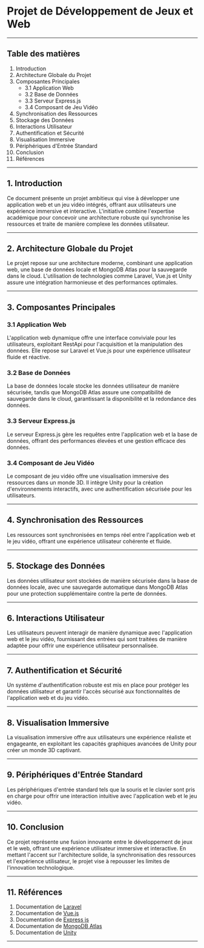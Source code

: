 # Projet de Développement de Jeux et Web

---

## Table des matières

1. Introduction
2. Architecture Globale du Projet
3. Composantes Principales
   - 3.1 Application Web
   - 3.2 Base de Données
   - 3.3 Serveur Express.js
   - 3.4 Composant de Jeu Vidéo
4. Synchronisation des Ressources
5. Stockage des Données
6. Interactions Utilisateur
7. Authentification et Sécurité
8. Visualisation Immersive
9. Périphériques d'Entrée Standard
10. Conclusion
11. Références

---

## 1. Introduction

Ce document présente un projet ambitieux qui vise à développer une application web et un jeu vidéo intégrés, offrant aux utilisateurs une expérience immersive et interactive. L'initiative combine l'expertise académique pour concevoir une architecture robuste qui synchronise les ressources et traite de manière complexe les données utilisateur.

---

## 2. Architecture Globale du Projet

Le projet repose sur une architecture moderne, combinant une application web, une base de données locale et MongoDB Atlas pour la sauvegarde dans le cloud. L'utilisation de technologies comme Laravel, Vue.js et Unity assure une intégration harmonieuse et des performances optimales.

---

## 3. Composantes Principales

### 3.1 Application Web

L'application web dynamique offre une interface conviviale pour les utilisateurs, exploitant RestApi pour l'acquisition et la manipulation des données. Elle repose sur Laravel et Vue.js pour une expérience utilisateur fluide et réactive.

### 3.2 Base de Données

La base de données locale stocke les données utilisateur de manière sécurisée, tandis que MongoDB Atlas assure une compatibilité de sauvegarde dans le cloud, garantissant la disponibilité et la redondance des données.

### 3.3 Serveur Express.js

Le serveur Express.js gère les requêtes entre l'application web et la base de données, offrant des performances élevées et une gestion efficace des données.

### 3.4 Composant de Jeu Vidéo

Le composant de jeu vidéo offre une visualisation immersive des ressources dans un monde 3D. Il intègre Unity pour la création d'environnements interactifs, avec une authentification sécurisée pour les utilisateurs.

---

## 4. Synchronisation des Ressources

Les ressources sont synchronisées en temps réel entre l'application web et le jeu vidéo, offrant une expérience utilisateur cohérente et fluide.

---

## 5. Stockage des Données

Les données utilisateur sont stockées de manière sécurisée dans la base de données locale, avec une sauvegarde automatique dans MongoDB Atlas pour une protection supplémentaire contre la perte de données.

---

## 6. Interactions Utilisateur

Les utilisateurs peuvent interagir de manière dynamique avec l'application web et le jeu vidéo, fournissant des entrées qui sont traitées de manière adaptée pour offrir une expérience utilisateur personnalisée.

---

## 7. Authentification et Sécurité

Un système d'authentification robuste est mis en place pour protéger les données utilisateur et garantir l'accès sécurisé aux fonctionnalités de l'application web et du jeu vidéo.

---

## 8. Visualisation Immersive

La visualisation immersive offre aux utilisateurs une expérience réaliste et engageante, en exploitant les capacités graphiques avancées de Unity pour créer un monde 3D captivant.

---

## 9. Périphériques d'Entrée Standard

Les périphériques d'entrée standard tels que la souris et le clavier sont pris en charge pour offrir une interaction intuitive avec l'application web et le jeu vidéo.

---

## 10. Conclusion

Ce projet représente une fusion innovante entre le développement de jeux et le web, offrant une expérience utilisateur immersive et interactive. En mettant l'accent sur l'architecture solide, la synchronisation des ressources et l'expérience utilisateur, le projet vise à repousser les limites de l'innovation technologique.

---

## 11. Références

1. Documentation de [Laravel](https://laravel.com/docs)
2. Documentation de [Vue.js](https://vuejs.org/v2/guide/)
5. Documentation de [Express js](https://expressjs.com/en/4x/api.html)
3. Documentation de [MongoDB Atlas](https://docs.atlas.mongodb.com/)
4. Documentation de [Unity](https://docs.unity3d.com/Manual/index.html)


---
